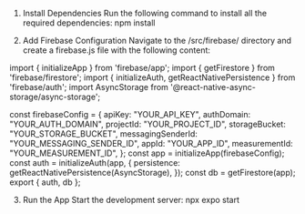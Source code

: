 1.	Install Dependencies
Run the following command to install all the required dependencies:
npm install

2.	Add Firebase Configuration
Navigate to the /src/firebase/ directory and create a firebase.js file with the following content:

import { initializeApp } from 'firebase/app';
import { getFirestore } from 'firebase/firestore';
import { initializeAuth, getReactNativePersistence } from 'firebase/auth';
import AsyncStorage from '@react-native-async-storage/async-storage';

const firebaseConfig = {
  apiKey: "YOUR_API_KEY",
  authDomain: "YOUR_AUTH_DOMAIN",
  projectId: "YOUR_PROJECT_ID",
  storageBucket: "YOUR_STORAGE_BUCKET",
  messagingSenderId: "YOUR_MESSAGING_SENDER_ID",
  appId: "YOUR_APP_ID",
  measurementId: "YOUR_MEASUREMENT_ID",
};
const app = initializeApp(firebaseConfig);
const auth = initializeAuth(app, {
  persistence: getReactNativePersistence(AsyncStorage),
});
const db = getFirestore(app);
export { auth, db };

3.	Run the App
Start the development server:
npx expo start